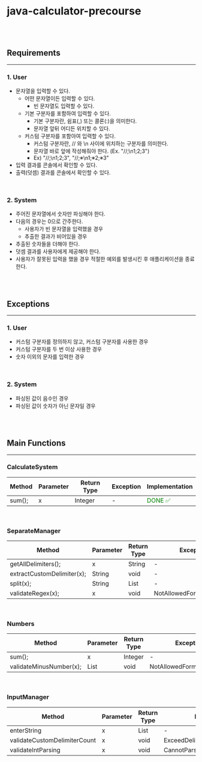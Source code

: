 # java-calculator-precourse

<br>
<br>

## Requirements

---

### 1. User

- 문자열을 입력할 수 있다. 
  - 어떤 문자열이든 입력할 수 있다.
    - 빈 문자열도 입력할 수 있다.
  - 기본 구분자를 포함하여 입력할 수 있다.
    - 기본 구분자란, 쉼표(,) 또는 콜론(:)을 의미한다.
    - 문자열 앞뒤 어디든 위치할 수 있다.
  - 커스텀 구분자를 포함아여 입력할 수 있다.
    - 커스텀 구분자란, // 와 \n 사이에 위치하는 구분자를 의미한다.
    - 문자열 바로 앞에 작성해줘야 한다. (Ex. "//;\n1;2;3")
    - Ex)  "//;\n1;2;3", "//;※\n1;※2;※3"
- 입력 결과를 콘솔에서 확인할 수 있다.
- 출력(덧셈) 결과를 콘솔에서 확인할 수 있다.

<br>

### 2. System

- 주어진 문자열에서 숫자만 파싱해야 한다.
- 다음의 경우는 0으로 간주한다.
  - 사용자가 빈 문자열을 입력했을 경우
  - 추출한 결과가 비어있을 경우
- 추출된 숫자들을 더해야 한다.
- 덧셈 결과를 사용자에게 제공해야 한다. 
- 사용자가 잘못된 입력을 했을 경우 적절한 예외를 발생시킨 후 애플리케이션을 종료한다.

<br>
<br>

## Exceptions

---

### 1. User

- 커스텀 구분자를 정의하지 않고, 커스텀 구분자를 사용한 경우
- 커스텀 구분자를 두 번 이상 사용한 경우
- 숫자 이외의 문자를 입력한 경우

<br>

### 2. System

- 파싱된 값이 음수인 경우 
- 파싱된 값이 숫자가 아닌 문자일 경우

<br>
<br>

## Main Functions

---

### CalculateSystem

|Method|Parameter| Return Type | Exception | Implementation |
|------|---------|-------------|-----------|----------------|
|sum();|x        | Integer     | -         | <span style="color:GREEN">DONE ✅</span> |

<br>

### SeparateManager

| Method                       | Parameter | Return Type  | Exception                  | Implementation |
|------------------------------|-----------|--------------|----------------------------|----------------|
| getAllDelimiters();          | x         | String       | -                          | TODO           |
| extractCustomDelimiter(x);   | String    | void         | -                          | TODO           |
| split(x);                    | String    | List<String> | -                          | TODO           |
| validateRegex(x);            | x         | void         | NotAllowedFormatException  | TODO           |

<br>

### Numbers

| Method                  | Parameter     | Return Type | Exception                 | Implementation                          |
|-------------------------|---------------|-------------|---------------------------|-----------------------------------------|
| sum();                  | x             | Integer     | -                         | <span style="color:GREEN">DONE ✅</span> |
| validateMinusNumber(x); | List<Integer> | void        | NotAllowedFormatException | <span style="color:GREEN">DONE ✅</span> |

<br>

### InputManager

| Method                       | Parameter     | Return Type   | Exception                     | Implementation |
|------------------------------|---------------|---------------|-------------------------------|----------------|
| enterString                  | x             | List<Integer> | -                             | TODO           |
| validateCustomDelimiterCount | x             | void          | ExceedDelimiterCountException | TODO           |
| validateIntParsing           | x             | void          | CannotParsingException        | TODO           |






<br><br><br><br><br><br><br>